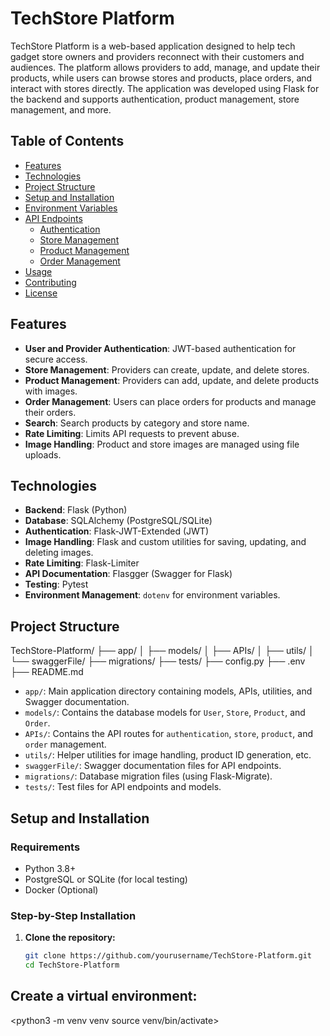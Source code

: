 # TechStore Platform

TechStore Platform is a web-based application designed to help tech gadget store owners and providers reconnect with their customers and audiences. The platform allows providers to add, manage, and update their products, while users can browse stores and products, place orders, and interact with stores directly. The application was developed using Flask for the backend and supports authentication, product management, store management, and more.

## Table of Contents
- [Features](#features)
- [Technologies](#technologies)
- [Project Structure](#project-structure)
- [Setup and Installation](#setup-and-installation)
- [Environment Variables](#environment-variables)
- [API Endpoints](#api-endpoints)
  - [Authentication](#authentication)
  - [Store Management](#store-management)
  - [Product Management](#product-management)
  - [Order Management](#order-management)
- [Usage](#usage)
- [Contributing](#contributing)
- [License](#license)

## Features
- **User and Provider Authentication**: JWT-based authentication for secure access.
- **Store Management**: Providers can create, update, and delete stores.
- **Product Management**: Providers can add, update, and delete products with images.
- **Order Management**: Users can place orders for products and manage their orders.
- **Search**: Search products by category and store name.
- **Rate Limiting**: Limits API requests to prevent abuse.
- **Image Handling**: Product and store images are managed using file uploads.

## Technologies
- **Backend**: Flask (Python)
- **Database**: SQLAlchemy (PostgreSQL/SQLite)
- **Authentication**: Flask-JWT-Extended (JWT)
- **Image Handling**: Flask and custom utilities for saving, updating, and deleting images.
- **Rate Limiting**: Flask-Limiter
- **API Documentation**: Flasgger (Swagger for Flask)
- **Testing**: Pytest
- **Environment Management**: `dotenv` for environment variables.

## Project Structure

TechStore-Platform/ ├── app/ │ ├── models/ │ ├── APIs/ │ ├── utils/ │ └── swaggerFile/ ├── migrations/ ├── tests/ ├── config.py ├── .env ├── README.md

- `app/`: Main application directory containing models, APIs, utilities, and Swagger documentation.
- `models/`: Contains the database models for `User`, `Store`, `Product`, and `Order`.
- `APIs/`: Contains the API routes for `authentication`, `store`, `product`, and `order` management.
- `utils/`: Helper utilities for image handling, product ID generation, etc.
- `swaggerFile/`: Swagger documentation files for API endpoints.
- `migrations/`: Database migration files (using Flask-Migrate).
- `tests/`: Test files for API endpoints and models.

## Setup and Installation

### Requirements
- Python 3.8+
- PostgreSQL or SQLite (for local testing)
- Docker (Optional)

### Step-by-Step Installation
1. **Clone the repository:**
   ```bash
   git clone https://github.com/yourusername/TechStore-Platform.git
   cd TechStore-Platform

## Create a virtual environment:
<python3 -m venv venv
source venv/bin/activate>
